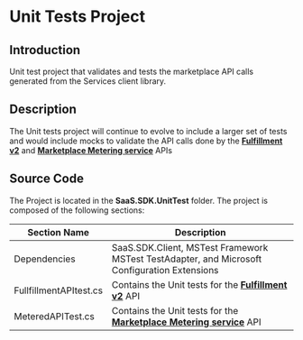 # Unit Tests Project

## Introduction

Unit test project that validates and tests the marketplace API calls generated from the Services client library.

## Description

The Unit tests project will continue to evolve to include a larger set of tests and would include mocks to validate the API calls done by the **[Fulfillment v2](https://docs.microsoft.com/en-us/azure/marketplace/partner-center-portal/pc-saas-fulfillment-api-v2)** and **[Marketplace Metering service](https://docs.microsoft.com/en-us/azure/marketplace/partner-center-portal/marketplace-metering-service-apis)** APIs

## Source Code

The Project is located in the **SaaS.SDK.UnitTest** folder. The project is composed of the following sections:

| Section Name | Description |
| --- | --- |  
| Dependencies | SaaS.SDK.Client, MSTest Framework MSTest TestAdapter, and Microsoft Configuration Extensions |
| FullfillmentAPItest.cs | Contains the Unit tests for the **[Fulfillment v2](https://docs.microsoft.com/en-us/azure/marketplace/partner-center-portal/pc-saas-fulfillment-api-v2)** API  |
| MeteredAPITest.cs | Contains the Unit tests for the **[Marketplace Metering service](https://docs.microsoft.com/en-us/azure/marketplace/partner-center-portal/marketplace-metering-service-apis)** API |
